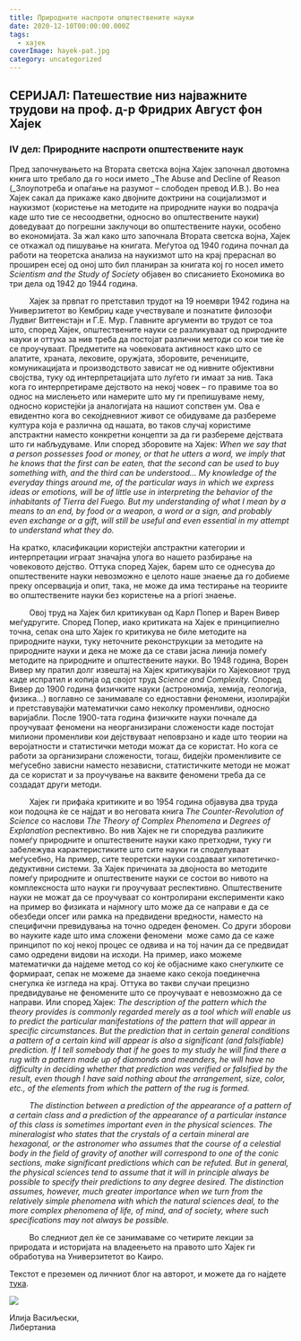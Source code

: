 ```yaml
---
title: Природните наспроти општествените науки
date: 2020-12-10T00:00:00.000Z
tags:
  - хајек
coverImage: hayek-pat.jpg
category: uncategorized
---
```


## **СЕРИЈАЛ: Патешествие низ најважните трудови на проф. д-р Фридрих Август фон Хајек**

### **IV дел: Природните наспроти општествените наук**

Пред започнувањето на Втората светска војна Хајек започнал двотомна книга што требало да го носи името _The Abuse and Decline of Reason (_Злоупотреба и опаѓање на разумот – слободен превод И.В.). Во неа Хајек сакал да прикаже како двојните доктрини на социјализмот и наукизмот (користење на методите на природните науки во подрачја каде што тие се несоодветни, односно во општествените науки) доведуваат до погрешни заклучоци во општествените науки, особено во економијата. За жал како што започнала Втората светска војна, Хајек се откажал од пишување на книгата. Меѓутоа од 1940 година почнал да работи на теоретска анализа на наукизмот што на крај прераснал во проширен есеј од оној што бил планиран за книгата кој го носел името _Scientism and the Study of Society_ објавен во списанието Економика во три дела од 1942 до 1944 година.

         Хајек за првпат го претставил трудот на 19 ноември 1942 година на Универзитетот во Кембриџ каде учествувале и познатите филозофи Лудвиг Витгенстајн и Г.Е. Мур. Главните аргументи во трудот се тоа што, според Хајек, општествените науки се разликуваат од природните науки и оттука за нив треба да постојат различни методи со кои тие ќе се проучуваат. Предметите на човековата активност како што се алатите, храната, лековите, оружјата, зборовите, речениците, комуникацијата и производството зависат не од нивните објективни својства, туку од интерпретацијата што луѓето ги имаат за нив. Така кога го интерпретираме дејството на некој човек – го правиме тоа во однос на мислењето или намерите што му ги препишуваме нему, односно користејќи ја аналогијата на нашиот сопствен ум. Ова е евидентно кога во секојдневниот живот се обидуваме да разбереме култура која е различна од нашата, во таков случај користиме апстрактни наместо конкретни концепти за да ги разбереме дејствата што ги набљудуваме. Или според зборовите на Хајек: _When we say that a person possesses food or money, or that he utters a word, we imply that he knows that the first can be eaten, that the second can be used to buy something with, and the third can be understood… My knowledge of the everyday things around me, of the particular ways in which we express ideas or emotions, will be of little use in interpreting the behavior of the inhabitants of Tierra del Fuego. But my understanding of what I mean by a means to an end, by food or a weapon, a word or a sign, and probably even exchange or a gift, will still be useful and even essential in my attempt to understand what they do._

На кратко, класификации користејќи апстрактни категории и интерпретации играат значајна улога во нашето разбирање на човековото дејство. Оттука според Хајек, барем што се однесува до општествените науки невозможно е целото наше знаење да го добиеме преку опсервација и опит, така, не може да има тестирање на теориите во општествените науки без користење на a priori знаење.

         Овој труд на Хајек бил критикуван од Карл Попер и Варен Вивер меѓудругите. Според Попер, иако критиката на Хајек е принципиелно точна, сепак она што Хајек го критикува не биле методите на природните науки, туку неточните реконструкции за методите на природните науки и дека не може да се стави јасна линија помеѓу методите на природните и општествените науки. Во 1948 година, Ворен Вивер му пратил долг извештај на Хајек критикувајќи го Хајековиот труд каде испратил и копија од својот труд _Science and Complexity._ Според Вивер до 1900 година физичките науки (астрономија, хемија, геологија, физика...) воглавно се занимавале со едноставни феномени, изолирајќи и претставувајќи математички само неколку променливи, односно варијабли. После 1900-тата година физичките науки почнале да проучуваат феномени на неорганизирани сложености каде постојат милиони променливи кои дејствуваат неповрзано и каде што теории на веројатности и статистички методи можат да се користат. Но кога се работи за организирани сложености, тогаш, бидејќи променливите се меѓусебно зависни наместо независни, статистичките методи не можат да се користат и за проучување на ваквите феномени треба да се создадат други методи.       

         Хајек ги прифаќа критиките и во 1954 година објавува два труда кои подоцна ќе се најдат и во неговата книга _The Counter-Revolution of Science_ со наслови _The Theory of Complex Phenomena_ и _Degrees of Explanation_ респективно. Во нив Хајек не ги споредува разликите помеѓу природните и општествените науки како претходни, туку ги забележува карактеристиките што сите науки ги споделуваат меѓусебно, На пример, сите теоретски науки создаваат хипотетичко-дедуктивни системи. За Хајек причината за двојноста во методите помеѓу природните и општествените науки се состои во нивото на комплексноста што науки ги проучуваат респективно. Општествените науки не можат да се проучуваат со контролирани експерименти како на пример во физиката и најмногу што може да се направи е да се обезбеди опсег или рамка на предвидени вредности, наместо на специфични превидувања на точно одреден феномен. Со други зборови во науките каде што има сложени феномени  може само да се каже принципот по кој некој процес се одвива и на тој начин да се предвидат само одредени видови на исходи. На пример, иако можеме математички да најдеме метод со кој ќе објасниме како снегулките се формираат, сепак не можеме да знаеме како секоја поединечна снегулка ќе изгледа на крај. Оттука во такви случаи прецизно предвидување не феномените што се проучуваат е невозможно да се направи. Или според Хајек: _The description of the pattern which the theory provides is commonly regarded merely as a tool which will enable us to predict the particular manifestations of the pattern that will appear in specific circumstances. But the prediction that in certain general conditions a pattern of a certain kind will appear is also a significant (and falsifiable) prediction. If I tell somebody that if he goes to my study he will find there a rug with a pattern made up of diamonds and meanders, he will have no difficulty in deciding whether that prediction was verified or falsified by the result, even though I have said nothing about the arrangement, size, color, etc., of the elements from which the pattern of the rug is formed._

         _The distinction between a prediction of the appearance of a pattern of a certain class and a prediction of the appearance of a particular instance of this class is sometimes important even in the physical sciences. The mineralogist who states that the crystals of a certain mineral are hexagonal, or the astronomer who assumes that the course of a celestial body in the field of gravity of another will correspond to one of the conic sections, make significant predictions which can be refuted. But in general, the physical sciences tend to assume that it will in principle always be possible to specify their predictions to any degree desired. The distinction assumes, however, much greater importance when we turn from the relatively simple phenomena with which the natural sciences deal, to the more complex phenomena of life, of mind, and of society, where such specifications may not always be possible._

         Во следниот дел ќе се занимаваме со четирите лекции за природата и историјата на владеењето на правото што Хајек ги обработува на Универзитетот во Каиро.

Текстот е преземен од личниот блог на авторот, и можете да го најдете [тука](https://ilijav.substack.com/p/--0a1).

![](images/ilija_vasiljevski.png)

Илија Васиљески,  
Либертаниа
